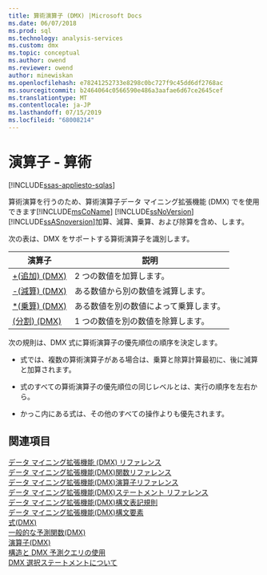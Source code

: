 ```yaml
---
title: 算術演算子 (DMX) |Microsoft Docs
ms.date: 06/07/2018
ms.prod: sql
ms.technology: analysis-services
ms.custom: dmx
ms.topic: conceptual
ms.author: owend
ms.reviewer: owend
author: minewiskan
ms.openlocfilehash: e78241252733e8298c0bc727f9c45dd6df2768ac
ms.sourcegitcommit: b2464064c0566590e486a3aafae6d67ce2645cef
ms.translationtype: MT
ms.contentlocale: ja-JP
ms.lasthandoff: 07/15/2019
ms.locfileid: "68008214"
---
```

# <a name="operators---arithmetic"></a>演算子 - 算術
[!INCLUDE[ssas-appliesto-sqlas](../includes/ssas-appliesto-sqlas.md)]

  算術演算を行うのため、算術演算子データ マイニング拡張機能 (DMX) でを使用できます[!INCLUDE[msCoName](../includes/msconame-md.md)] [!INCLUDE[ssNoVersion](../includes/ssnoversion-md.md)] [!INCLUDE[ssASnoversion](../includes/ssasnoversion-md.md)]加算、減算、乗算、および除算を含め、します。  
  
 次の表は、DMX をサポートする算術演算子を識別します。  
  
|演算子|説明|  
|--------------|-----------------|  
|[+&#40;追加&#41; &#40;DMX&#41;](../dmx/add-dmx.md)|2 つの数値を加算します。|  
|[-&#40;減算&#41; &#40;DMX&#41;](../dmx/subtract-dmx.md)|ある数値から別の数値を減算します。|  
|[&#42;&#40;乗算&#41; &#40;DMX&#41;](../dmx/multiply-dmx.md)|ある数値を別の数値によって乗算します。|  
|[&#40;分割&#41; &#40;DMX&#41;](../dmx/divide-dmx.md)|1 つの数値を別の数値を除算します。|  
  
 次の規則は、DMX 式に算術演算子の優先順位の順序を決定します。  
  
-   式では、複数の算術演算子がある場合は、乗算と除算計算最初に、後に減算と加算されます。  
  
-   式のすべての算術演算子の優先順位の同じレベルとは、実行の順序を左右から。  
  
-   かっこ内にある式は、その他のすべての操作よりも優先されます。  
  
## <a name="see-also"></a>関連項目  
 [データ マイニング拡張機能 &#40;DMX&#41; リファレンス](../dmx/data-mining-extensions-dmx-reference.md)   
 [データ マイニング拡張機能&#40;DMX&#41;関数リファレンス](../dmx/data-mining-extensions-dmx-function-reference.md)   
 [データ マイニング拡張機能&#40;DMX&#41;演算子リファレンス](../dmx/data-mining-extensions-dmx-operator-reference.md)   
 [データ マイニング拡張機能&#40;DMX&#41;ステートメント リファレンス](../dmx/data-mining-extensions-dmx-statements.md)   
 [データ マイニング拡張機能&#40;DMX&#41;構文表記規則](../dmx/data-mining-extensions-dmx-syntax-conventions.md)   
 [データ マイニング拡張機能&#40;DMX&#41;構文要素](../dmx/data-mining-extensions-dmx-syntax-elements.md)   
 [式&#40;DMX&#41;](../dmx/expressions-dmx.md)   
 [一般的な予測関数&#40;DMX&#41;](../dmx/general-prediction-functions-dmx.md)   
 [演算子&#40;DMX&#41;](../dmx/operators-dmx.md)   
 [構造と DMX 予測クエリの使用](../dmx/structure-and-usage-of-dmx-prediction-queries.md)   
 [DMX 選択ステートメントについて](../dmx/understanding-the-dmx-select-statement.md)  
  
  
